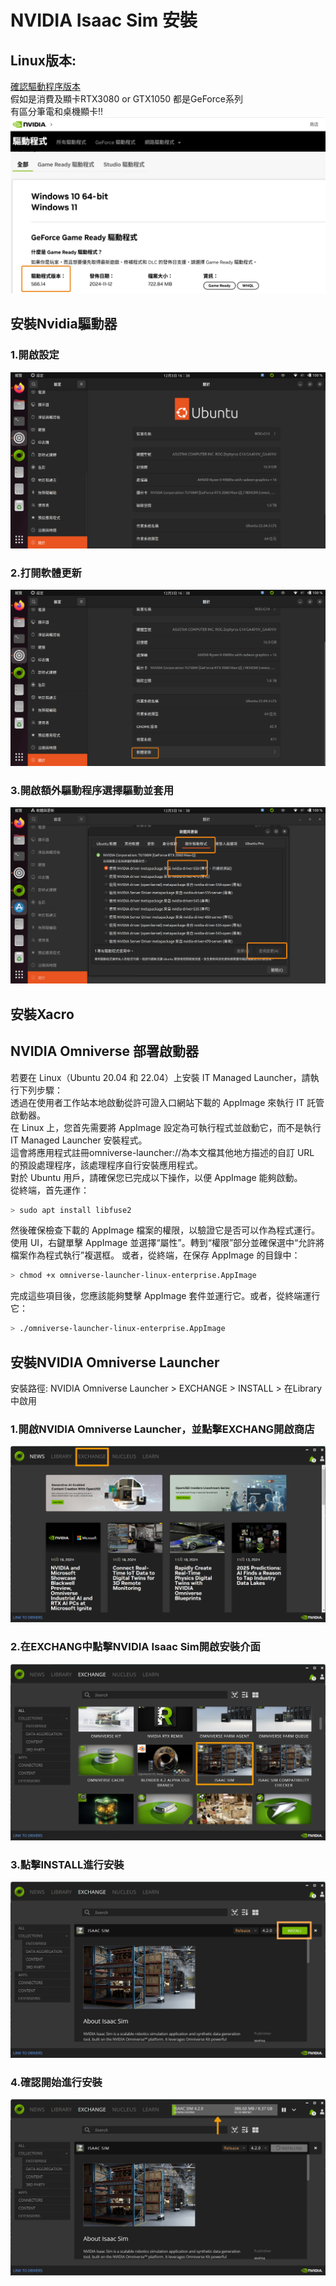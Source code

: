 # NVIDIA Isaac Sim 安裝    
## Linux版本:

[確認驅動程序版本](https://www.nvidia.com/zh-tw/drivers/)  
假如是消費及顯卡RTX3080 or GTX1050 都是GeForce系列  
有區分筆電和桌機顯卡!!  
![image](https://github.com/Knockoi/NVIDIA-ROS-DOG/blob/main/%E5%8F%83%E8%80%83%E5%9C%96%E7%89%87/5.png)  

## 安裝Nvidia驅動器  
### 1.開啟設定  
![image](https://github.com/Knockoi/NVIDIA-ROS-DOG/blob/main/%E5%8F%83%E8%80%83%E5%9C%96%E7%89%87/6.png)  
### 2.打開軟體更新  
![image](https://github.com/Knockoi/NVIDIA-ROS-DOG/blob/main/%E5%8F%83%E8%80%83%E5%9C%96%E7%89%87/7.png)  
### 3.開啟額外驅動程序選擇驅動並套用  
![image](https://github.com/Knockoi/NVIDIA-ROS-DOG/blob/main/%E5%8F%83%E8%80%83%E5%9C%96%E7%89%87/8.png)  
  
## 安裝Xacro  




## NVIDIA Omniverse 部署啟動器  
若要在 Linux（Ubuntu 20.04 和 22.04）上安裝 IT Managed Launcher，請執行下列步驟：  
透過在使用者工作站本地啟動從許可證入口網站下載的 AppImage 來執行 IT 託管啟動器。  
在 Linux 上，您首先需要將 AppImage 設定為可執行程式並啟動它，而不是執行 IT Managed Launcher 安裝程式。  
這會將應用程式註冊omniverse-launcher://為本文檔其他地方描述的自訂 URL 的預設處理程序，該處理程序自行安裝應用程式。  
對於 Ubuntu 用戶，請確保您已完成以下操作，以便 AppImage 能夠啟動。  
從終端，首先運作：  
```bash
> sudo apt install libfuse2
```
然後確保檢查下載的 AppImage 檔案的權限，以驗證它是否可以作為程式運行。
使用 UI，右鍵單擊 AppImage 並選擇“屬性”。轉到“權限”部分並確保選中“允許將檔案作為程式執行”複選框。
或者，從終端，在保存 AppImage 的目錄中：
```bash
> chmod +x omniverse-launcher-linux-enterprise.AppImage
```
完成這些項目後，您應該能夠雙擊 AppImage 套件並運行它。或者，從終端運行它：
```bash
> ./omniverse-launcher-linux-enterprise.AppImage
```


## 安裝NVIDIA Omniverse Launcher  
安裝路徑: NVIDIA Omniverse Launcher > EXCHANGE > INSTALL > 在Library中啟用   
### 1.開啟NVIDIA Omniverse Launcher，並點擊EXCHANG開啟商店  
![image](https://github.com/Knockoi/NVIDIA-ROS-DOG/blob/main/%E5%8F%83%E8%80%83%E5%9C%96%E7%89%87/1.png)  
### 2.在EXCHANG中點擊NVIDIA Isaac Sim開啟安裝介面
![image](https://github.com/Knockoi/NVIDIA-ROS-DOG/blob/main/%E5%8F%83%E8%80%83%E5%9C%96%E7%89%87/2.png)  
### 3.點擊INSTALL進行安裝
![image](https://github.com/Knockoi/NVIDIA-ROS-DOG/blob/main/%E5%8F%83%E8%80%83%E5%9C%96%E7%89%87/3.png)  
### 4.確認開始進行安裝
![image](https://github.com/Knockoi/NVIDIA-ROS-DOG/blob/main/%E5%8F%83%E8%80%83%E5%9C%96%E7%89%87/4.png)  

